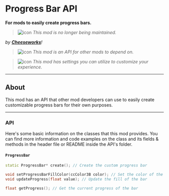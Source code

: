 # Progress Bar API
**For mods to easily create progress bars.**

> ![icon](frame:geode.loader/info-warning.png?scale=0.375) <cy>*This mod is no longer being maintained.*</c>

*by* ***[Cheeseworks](user:6408873)****!*

> ![icon](frame:GJ_infoIcon_001.png?scale=0.5) <cj>*This mod is an API for other mods to depend on.*</c>

> ![icon](frame:collaborationIcon_001.png) <cg>*This mod has settings you can utilize to customize your experience.*</c>

---

## About
This mod has an API that other mod developers can use to easily create customizable progress bars for their own purposes.

---

### API
Here's some basic information on the classes that this mod provides. You can find more information and code examples on the class and its fields & methods in the header file or README inside the API's folder.

#### `ProgressBar`
```cpp
static ProgressBar* create(); // Create the custom progress bar

void setProgressBarFillColor(ccColor3B color); // Set the color of the fill of the bar
void updateProgress(float value); // Update the fill of the bar

float getProgress(); // Get the current progress of the bar
```